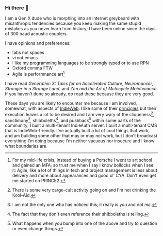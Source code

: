 ### Hi there 👋

I am a Gen X dude who is morphing into an internet greybeard with misanthropic tendencies because you keep making the same stupid mistakes as you never learn from history; I have been online since the days of 300 baud acoustic couplers.

I have opinions and preferences:
- tabs not spaces
- vi not emacs
- I like my programming languages to be strongly typed or to use RPN
- Oxford comma FTW
- Agile is performnance art[^1]

I have read _Generation X: Tales for an Accelerated Culture_, _Neuromancer_, _Stranger in a Strange Land_, and _Zen and the Art of Motocycle Maintenance_. If you haven't done so already, do read these because they are very good.

These days you are likely to encounter me because I am involved, somewhat, with aspects of [IndieWeb](https://indieweb.org): I like some of their [principles](https://indieweb.org/principles) but their execution leaves a lot to be desired and I am very wary of the cliqueness[^2], sanctimony[^3], shibboleths[^4], and pushback[^5] within some parts of the community; I built a multi-tenant IndieAuth server. I built a multi-tenant CMS that is IndieWeb-friendly. I've actually built a lot of cool things that  work, and am building some other that may or may not work, but I don't broadcast everything I'm doing because I'm neither vacuous nor insecure and I know what boundaries are.

[^1]: For my mid-life crisis, instead of buying a Porsche I went to art school and gained an MFA, so trust me when I say I know bollocks when I see it: Agile, like a lot of things in tech and project management is less about delivery and more about appearances and good ol' CYA. Don't even get me started on PRINCE2.
[^2]: There is some very cargo-cult activity going on and I'm not drinking the Kool-Aid.
[^3]: I am not the only one who has noticed this; it really is _you_ and not _me_.
[^4]: The fact that they don't even reference their shibboleths is telling.
[^5]: What happens when you bump into one of the above and try to question or even change things.

<!--
**omz13/omz13** is a ✨ _special_ ✨ repository because its `README.md` (this file) appears on your GitHub profile.

Here are some ideas to get you started:

- 🔭 I’m currently working on ...
- 🌱 I’m currently learning ...
- 👯 I’m looking to collaborate on ...
- 🤔 I’m looking for help with ...
- 💬 Ask me about ...
- 📫 How to reach me: ...
- 😄 Pronouns: ...
- ⚡ Fun fact: ...
-->
